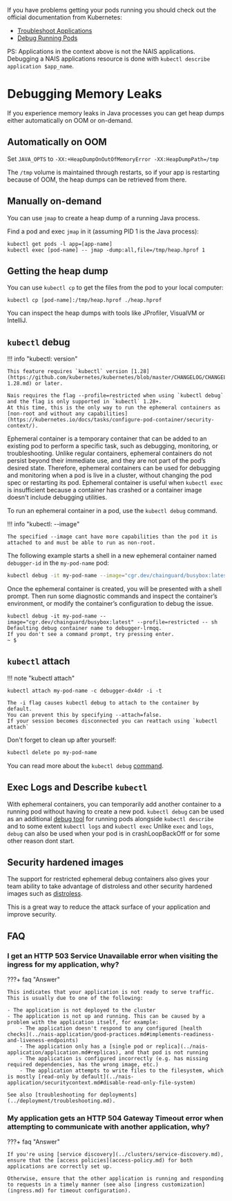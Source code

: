 If you have problems getting your pods running you should check out the official documentation from Kubernetes:

- [Troubleshoot Applications](https://kubernetes.io/docs/tasks/debug-application-cluster/debug-application/)
- [Debug Running Pods](https://kubernetes.io/docs/tasks/debug-application-cluster/debug-running-pod/)


PS: Applications in the context above is not the NAIS applications.
Debugging a NAIS applications resource is done with `kubectl describe application $app_name`.

# Debugging Memory Leaks

If you experience memory leaks in Java processes you can get heap dumps either automatically on OOM or on-demand.

## Automatically on OOM

Set `JAVA_OPTS` to `-XX:+HeapDumpOnOutOfMemoryError -XX:HeapDumpPath=/tmp`

The `/tmp` volume is maintained through restarts, so if your app is restarting because of OOM, the heap dumps can be retrieved from there.

## Manually on-demand

You can use `jmap` to create a heap dump of a running Java process.

Find a pod and exec `jmap` in it (assuming PID 1 is the Java process):
```
kubectl get pods -l app=[app-name]
kubectl exec [pod-name] -- jmap -dump:all,file=/tmp/heap.hprof 1
```

## Getting the heap dump

You can use `kubectl cp` to get the files from the pod to your local computer:

```
kubectl cp [pod-name]:/tmp/heap.hprof ./heap.hprof
```

You can inspect the heap dumps with tools like JProfiler, VisualVM or IntelliJ.

## `kubectl` debug

!!! info "kubectl: version"
    
    This feature requires `kubectl` version [1.28](https://github.com/kubernetes/kubernetes/blob/master/CHANGELOG/CHANGELOG-1.28.md) or later.

    Nais requires the flag --profile=restricted when using `kubectl debug` and the flag is only supported in `kubectl` 1.28+. 
    At this time, this is the only way to run the ephemeral containers as [non-root and without any capabilities](https://kubernetes.io/docs/tasks/configure-pod-container/security-context/).

Ephemeral container is a temporary container that can be added to an existing pod to perform a specific task, such as
debugging, monitoring, or troubleshooting. Unlike regular containers, ephemeral containers do not persist beyond their
immediate use, and they are not part of the pod’s desired state. Therefore, ephemeral containers can be used for
debugging and monitoring when a pod is live in a cluster, without changing the pod spec or restarting its pod. Ephemeral
container is useful when `kubectl exec` is insufficient because a container
has crashed or a container image doesn't include debugging utilities.

To run an ephemeral container in a pod, use the `kubectl debug` command.

!!! info "kubectl: --image"

    The specified --image cant have more capabilities than the pod it is attached to and must be able to run as non-root.

The following example starts a shell in a new ephemeral container named `debugger-id` in the `my-pod-name` pod:

```bash
kubectl debug -it my-pod-name --image="cgr.dev/chainguard/busybox:latest" --profile=restricted -- sh
```

Once the ephemeral container is created, you will be presented with a shell prompt. Then run some diagnostic commands
and inspect the container’s environment, or modify the container’s configuration to debug the issue.

```text
kubectl debug -it my-pod-name --image="cgr.dev/chainguard/busybox:latest" --profile=restricted -- sh
Defaulting debug container name to debugger-lrmqq.
If you don't see a command prompt, try pressing enter.
~ $ 
```

## `kubectl` attach

!!! note "kubectl attach"

    kubectl attach my-pod-name -c debugger-dx4dr -i -t

    The -i flag causes kubectl debug to attach to the container by default.
    You can prevent this by specifying --attach=false.
    If your session becomes disconnected you can reattach using `kubectl attach`

Don't forget to clean up after yourself:

```bash
kubectl delete po my-pod-name
```

You can read more about
the `kubectl debug` [command](https://kubernetes.io/docs/tasks/debug-application-cluster/debug-running-pod/#ephemeral-container).

## Exec Logs and Describe `kubectl`

With ephemeral containers, you can temporarily add another container to a running pod without having to create a new pod.
`kubectl debug` can be used as an additional [debug tool](https://kubernetes.io/docs/tasks/debug/debug-application/debug-running-pod/)
for running pods alongside `kubectl describe` and to some extent `kubectl logs` and `kubectl exec`
Unlike `exec` and `logs`, `debug` can also be used when your pod is in crashLoopBackOff or for some other reason dont start.

## Security hardened images

The support for restricted ephemeral debug containers also gives your team ability to take advantage of distroless and
other security hardened images such as [distroless](https://github.com/GoogleContainerTools/distroless).

This is a great way to reduce the attack surface of your application and improve security.

## FAQ

### I get an HTTP 503 Service Unavailable error when visiting the ingress for my application, why?

???+ faq "Answer"

    This indicates that your application is not ready to serve traffic. This is usually due to one of the following:
    
    - The application is not deployed to the cluster
    - The application is not up and running. This can be caused by a problem with the application itself, for example:
        - The application doesn't respond to any configured [health checks](../nais-application/good-practices.md#implements-readiness-and-liveness-endpoints)
        - The application only has a [single pod or replica](../nais-application/application.md#replicas), and that pod is not running
        - The application is configured incorrectly (e.g. has missing required dependencies, has the wrong image, etc.)
        - The application attempts to write files to the filesystem, which is mostly [read-only by default](../nais-application/securitycontext.md#disable-read-only-file-system)

    See also [troubleshooting for deployments](../deployment/troubleshooting.md).

### My application gets an HTTP 504 Gateway Timeout error when attempting to communicate with another application, why?

???+ faq "Answer"

    If you're using [service discovery](../clusters/service-discovery.md), ensure that the [access policies](access-policy.md) for both applications are correctly set up.
    
    Otherwise, ensure that the other application is running and responding to requests in a timely manner (see also [ingress customization](ingress.md) for timeout configuration).

